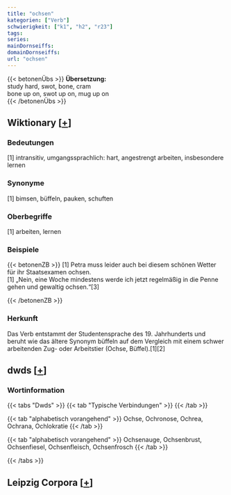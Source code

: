 ```yaml
---
title: "ochsen"
kategorien: ["Verb"]
schwierigkeit: ["k1", "h2", "r23"]
tags:
series:
mainDornseiffs:
domainDornseiffs:
url: "ochsen"
---
```


{{< betonenÜbs >}}
**Übersetzung:**  
study hard, swot, bone, cram  
bone up on, swot up on, mug up on  
{{< /betonenÜbs >}}

## Wiktionary [[+](https://de.wiktionary.org/wiki/ochsen)]

### Bedeutungen
[1] intransitiv, umgangssprachlich: hart, angestrengt arbeiten, insbesondere lernen  

### Synonyme
[1] bimsen, büffeln, pauken, schuften  

### Oberbegriffe
[1] arbeiten, lernen  

### Beispiele
{{< betonenZB >}}
[1] Petra muss leider auch bei diesem schönen Wetter für ihr Staatsexamen ochsen.  
[1] „Nein, eine Woche mindestens werde ich jetzt regelmäßig in die Penne gehen und gewaltig ochsen.“[3]  

{{< /betonenZB >}}
### Herkunft
Das Verb entstammt der Studentensprache des 19. Jahrhunderts und beruht wie das ältere Synonym büffeln auf dem Vergleich mit einem schwer arbeitenden Zug- oder Arbeitstier (Ochse, Büffel).[1][2]  



## dwds [[+](https://www.dwds.de/wb/ochsen)]

### Wortinformation
{{< tabs "Dwds" >}}
{{< tab "Typische Verbindungen" >}}
{{< /tab >}}

{{< tab "alphabetisch vorangehend" >}}
Ochse, Ochronose, Ochrea, Ochrana, Ochlokratie
{{< /tab >}}

{{< tab "alphabetisch vorangehend" >}}
Ochsenauge, Ochsenbrust, Ochsenfiesel, Ochsenfleisch, Ochsenfrosch
{{< /tab >}}

{{< /tabs >}}

## Leipzig Corpora [[+](https://corpora.uni-leipzig.de/en/res?word=ochsen&corpusId=deu_newscrawl-public_2018)]

